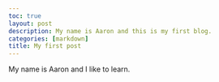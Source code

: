 ```yaml
---
toc: true
layout: post
description: My name is Aaron and this is my first blog.
categories: [markdown]
title: My first post
---
```

My name is Aaron and I like to learn.


